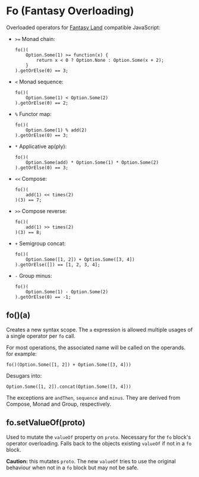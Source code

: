 # Fo (Fantasy Overloading)

Overloaded operators for [Fantasy
Land](https://github.com/puffnfresh/fantasy-land) compatible
JavaScript:

  * `>=` Monad chain:

        fo()(
            Option.Some(1) >= function(x) {
                return x < 0 ? Option.None : Option.Some(x + 2);
            }
        ).getOrElse(0) == 3;

  * `<` Monad sequence:

        fo()(
            Option.Some(1) < Option.Some(2)
        ).getOrElse(0) == 2;

  * `%` Functor map:

        fo()(
            Option.Some(1) % add(2)
        ).getOrElse(0) == 3;

  * `*` Applicative ap(ply):

        fo()(
            Option.Some(add) * Option.Some(1) * Option.Some(2)
        ).getOrElse(0) == 3;

  * `<<` Compose:

        fo()(
            add(1) << times(2)
        )(3) == 7;

  * `>>` Compose reverse:

        fo()(
            add(1) >> times(2)
        )(3) == 8;

  * `+` Semigroup concat:

        fo()(
            Option.Some([1, 2]) + Option.Some([3, 4])
        ).getOrElse([]) == [1, 2, 3, 4];

  * `-` Group minus:

        fo()(
            Option.Some(1) - Option.Some(2)
        ).getOrElse(0) == -1;

## fo()(a)

Creates a new syntax scope. The `a` expression is allowed multiple
usages of a single operator per `fo` call.

For most operations, the associated name will be called on the
operands. for example:

    fo()(Option.Some([1, 2]) + Option.Some([3, 4]))

Desugars into:

    Option.Some([1, 2]).concat(Option.Some([3, 4]))

The exceptions are `andThen`, `sequence` and `minus`. They are
derived from Compose, Monad and Group, respectively.

## fo.setValueOf(proto)

Used to mutate the `valueOf` property on `proto`. Necessary for
the `fo` block's operator overloading. Falls back to the objects
existing `valueOf` if not in a `fo` block.

**Caution:** this mutates `proto`. The new `valueOf` tries to use
the original behaviour when not in a `fo` block but may not be
safe.
